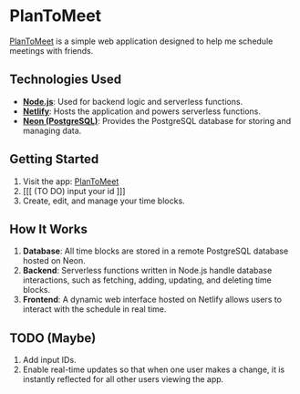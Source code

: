 # PlanToMeet

[PlanToMeet](https://plantomeet.netlify.app/) is a simple web application designed to help me schedule meetings with friends.

## Technologies Used

- **[Node.js](https://nodejs.org/)**: Used for backend logic and serverless functions.
- **[Netlify](https://www.netlify.com/)**: Hosts the application and powers serverless functions.
- **[Neon (PostgreSQL)](https://neon.tech/)**: Provides the PostgreSQL database for storing and managing data.

## Getting Started

1. Visit the app: [PlanToMeet](https://plantomeet.netlify.app/)
2. [[[ (TO DO) input your id ]]]
3. Create, edit, and manage your time blocks.

## How It Works

1. **Database**: All time blocks are stored in a remote PostgreSQL database hosted on Neon.
2. **Backend**: Serverless functions written in Node.js handle database interactions, such as fetching, adding, updating, and deleting time blocks.
3. **Frontend**: A dynamic web interface hosted on Netlify allows users to interact with the schedule in real time.

## TODO (Maybe)
1. Add input IDs.
2. Enable real-time updates so that when one user makes a change, it is instantly reflected for all other users viewing the app.
